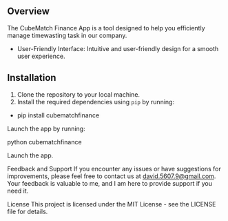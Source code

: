 
## Overview

The CubeMatch Finance App is a tool designed to help you efficiently manage timewasting task in our company.

- User-Friendly Interface: Intuitive and user-friendly design for a smooth user experience.

## Installation

1. Clone the repository to your local machine.
2. Install the required dependencies using `pip` by running:

  -  pip install cubematchfinance

Launch the app by running:

python cubematchfinance

Launch the app.

Feedback and Support
If you encounter any issues or have suggestions for improvements, please feel free to contact us at david.5607.9@gmail.com. Your feedback is valuable to me, and I am here to provide support if you need it.

License
This project is licensed under the MIT License - see the LICENSE file for details.
